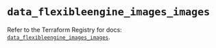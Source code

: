 # `data_flexibleengine_images_images`

Refer to the Terraform Registry for docs: [`data_flexibleengine_images_images`](https://registry.terraform.io/providers/flexibleenginecloud/flexibleengine/1.46.0/docs/data-sources/images_images).
